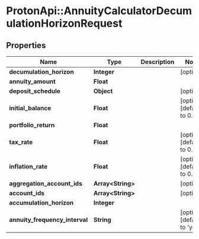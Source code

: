 # ProtonApi::AnnuityCalculatorDecumulationHorizonRequest

## Properties
Name | Type | Description | Notes
------------ | ------------- | ------------- | -------------
**decumulation_horizon** | **Integer** |  | [optional] 
**annuity_amount** | **Float** |  | 
**deposit_schedule** | **Object** |  | [optional] 
**initial_balance** | **Float** |  | [optional] [default to 0.0]
**portfolio_return** | **Float** |  | 
**tax_rate** | **Float** |  | [optional] [default to 0.0]
**inflation_rate** | **Float** |  | [optional] [default to 0.0]
**aggregation_account_ids** | **Array&lt;String&gt;** |  | [optional] 
**account_ids** | **Array&lt;String&gt;** |  | [optional] 
**accumulation_horizon** | **Integer** |  | 
**annuity_frequency_interval** | **String** |  | [optional] [default to &#39;year&#39;]



